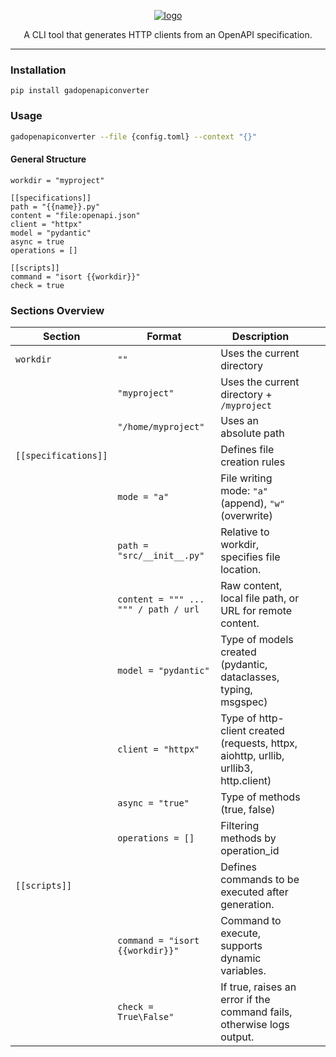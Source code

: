<p align="center">
  <a href="https://github.com/AlexDemure/gadopenapiconverter">
    <a href="https://ibb.co/k6D5VxP6"><img src="https://i.ibb.co/Xk5jfbGk/logo.png" alt="logo" border="0"></a>
  </a>
</p>

<p align="center">
  A CLI tool that generates HTTP clients from an OpenAPI specification.
</p>

---

### Installation

```
pip install gadopenapiconverter
```

### Usage

```sh
gadopenapiconverter --file {config.toml} --context "{}"
```

#### General Structure

```
workdir = "myproject"

[[specifications]]
path = "{{name}}.py"
content = "file:openapi.json"
client = "httpx"
model = "pydantic"
async = true
operations = []

[[scripts]]
command = "isort {{workdir}}"
check = true
```

### Sections Overview
| Section              | Format                               | Description                                                                           |   |   |
|----------------------|--------------------------------------|---------------------------------------------------------------------------------------|---|---|
| `workdir`            | `""`                                 | Uses the current directory                                                            |   |   |
|                      | `"myproject"`                        | Uses the current directory + `/myproject`                                             |   |   |
|                      | `"/home/myproject"`                  | Uses an absolute path                                                                 |   |   |
| `[[specifications]]` |                                      | Defines file creation rules                                                           |   |   |
|                      | `mode = "a"`                         | File writing mode: `"a"` (append), `"w"` (overwrite)                                  |   |   |
|                      | `path = "src/__init__.py"`           | Relative to workdir, specifies file location.                                         |   |   |
|                      | `content = """ ... """ / path / url` | Raw content, local file path, or URL for remote content.                              |   |   |
|                      | `model = "pydantic"`                 | Type of models created (pydantic, dataclasses, typing, msgspec)                       |   |   |
|                      | `client = "httpx"`                   | Type of http-client created (requests, httpx, aiohttp, urllib, urllib3, http.client)  |   |   |
|                      | `async = "true"`                     | Type of methods (true, false)                                                         |   |   |
|                      | `operations = []`                    | Filtering methods by operation_id                                                     |   |   |
| `[[scripts]]`        |                                      | Defines commands to be executed after generation.                                     |   |   |
|                      | `command = "isort {{workdir}}"`      | Command to execute, supports dynamic variables.                                       |   |   |
|                      | `check = True\False"`                | If true, raises an error if the command fails, otherwise logs output.                 |   |   |
